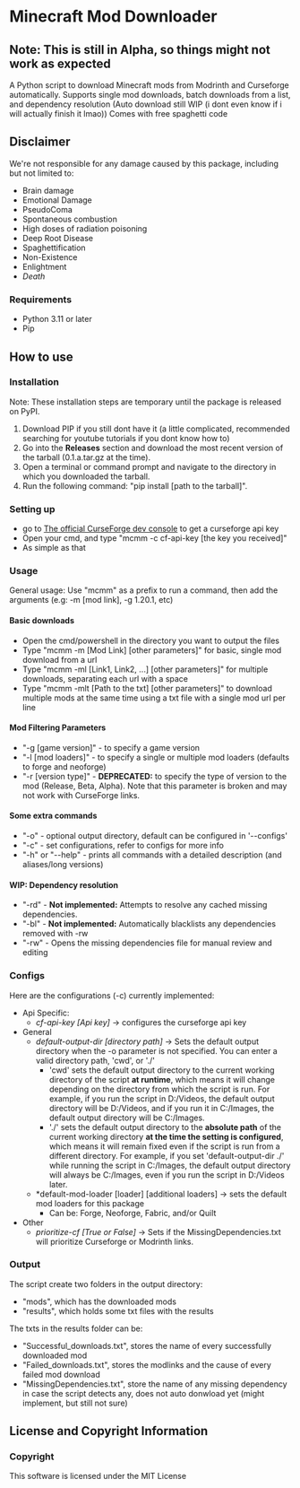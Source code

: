# Minecraft Mod Downloader

## Note: This is still in Alpha, so things might not work as expected

A Python script to download Minecraft mods from Modrinth and Curseforge automatically.
Supports single mod downloads, batch downloads from a list, and dependency resolution (Auto download still WIP (i dont even know if i will actually finish it lmao))
Comes with free spaghetti code

## Disclaimer

We're not responsible for any damage caused by this package, including but not limited to:

- Brain damage
- Emotional Damage
- PseudoComa
- Spontaneous combustion
- High doses of radiation poisoning
- Deep Root Disease
- Spaghettification
- Non-Existence
- Enlightment
- *Death*

### Requirements

- Python 3.11 or later
- Pip

## How to use

### Installation

Note: These installation steps are temporary until the package is released on PyPI.

1. Download PIP if you still dont have it (a little complicated, recommended searching for youtube tutorials if you dont know how to)
2. Go into the **Releases** section and download the most recent version of the tarball (0.1.a.tar.gz at the time).
3. Open a terminal or command prompt and navigate to the directory in which you downloaded the tarball.
4. Run the following command: "pip install [path to the tarball]".

### Setting up

- go to [The official CurseForge dev console](https://console.curseforge.com/#%2Fapi-keys) to get a curseforge api key
- Open your cmd, and type "mcmm -c cf-api-key [the key you received]"
- As simple as that

### Usage

General usage: Use "mcmm" as a prefix to run a command, then add the arguments (e.g: -m [mod link], -g 1.20.1, etc)

#### Basic downloads

- Open the cmd/powershell in the directory you want to output the files
- Type "mcmm -m [Mod Link] [other parameters]" for basic, single mod download from a url
- Type "mcmm -ml [Link1, Link2, ...] [other parameters]" for multiple downloads, separating each url with a space
- Type "mcmm -mlt [Path to the txt] [other parameters]" to download multiple mods at the same time using a txt file with a single mod url per line

#### Mod Filtering Parameters

- "-g [game version]" - to specify a game version
- "-l [mod loaders]" - to specify a single or multiple mod loaders (defaults to forge and neoforge)
- "-r [version type]" - **DEPRECATED:** to specify the type of version to the mod (Release, Beta, Alpha). Note that this parameter is broken and may not work with CurseForge links.

#### Some extra commands

- "-o" - optional output directory, default can be configured in '--configs'
- "-c" - set configurations, refer to configs for more info
- "-h" or "--help" - prints all commands with a detailed description (and aliases/long versions)

#### **WIP:** Dependency resolution

- "-rd" - **Not implemented:** Attempts to resolve any cached missing dependencies.
- "-bl" - **Not implemented:** Automatically blacklists any dependencies removed with -rw
- "-rw" - Opens the missing dependencies file for manual review and editing

### Configs

Here are the configurations (-c) currently implemented:

- Api Specific:
  - *cf-api-key [Api key]* -> configures the curseforge api key
- General
  - *default-output-dir [directory path]* -> Sets the default output directory when the -o parameter is not specified. You can enter a valid directory path, 'cwd', or './'
    - 'cwd' sets the default output directory to the current working directory of the script **at runtime**, which means it will change depending on the directory from which the script is run. For example, if you run the script in D:/Videos, the default output directory will be D:/Videos, and if you run it in C:/Images, the default output directory will be C:/Images.
    - './' sets the default output directory to the **absolute path** of the current working directory **at the time the setting is configured**, which means it will remain fixed even if the script is run from a different directory. For example, if you set 'default-output-dir ./' while running the script in C:/Images, the default output directory will always be C:/Images, even if you run the script in D:/Videos later.
  - *default-mod-loader [loader] [additional loaders] -> sets the default mod loaders for this package
    - Can be: Forge, Neoforge, Fabric, and/or Quilt
- Other
  - *prioritize-cf [True or False]* -> Sets if the MissingDependencies.txt will prioritize Curseforge or Modrinth links.

### Output

The script create two folders in the output directory:

- "mods", which has the downloaded mods
- "results", which holds some txt files with the results

The txts in the results folder can be:

- "Successful_downloads.txt", stores the name of every successfully downloaded mod
- "Failed_downloads.txt", stores the modlinks and the cause of every failed mod download
- "MissingDependencies.txt", store the name of any missing dependency in case the script detects any, does not auto donwload yet (might implement, but still not sure)

## License and Copyright Information

### Copyright

This software is licensed under the MIT License
